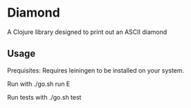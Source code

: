 # Diamond

A Clojure library designed to print out an ASCII diamond

## Usage

Prequisites: Requires leiningen to be installed on your system.

Run with
./go.sh run E

Run tests with
./go.sh test
